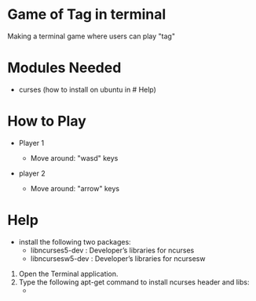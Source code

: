 # Game of Tag in terminal
Making a terminal game where users can play "tag"

# Modules Needed
  + curses (how to install on ubuntu in # Help)
  
# How to Play
  + Player 1
    + Move around: "wasd" keys 
    
  + player 2
    + Move around: "arrow" keys

# Help
  + install the following two packages: 
    + libncurses5-dev : Developer’s libraries for ncurses
    + libncursesw5-dev : Developer’s libraries for ncursesw
  1. Open the Terminal application.
  2. Type the following apt-get command to install ncurses header and libs:
     + <sudo apt-get install libncurses5-dev libncursesw5-dev>
